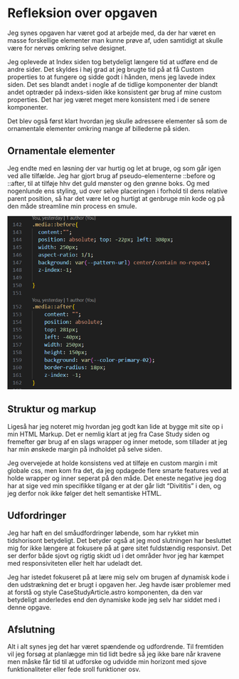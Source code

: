 # Refleksion over opgaven

Jeg synes opgaven har været god at arbejde med, da der har været en masse forskellige elementer man kunne prøve af, uden samtidigt at skulle være for nervøs omkring selve designet.

Jeg oplevede at Index siden tog betydeligt længere tid at udføre end de andre sider.
Det skyldes i høj grad at jeg brugte tid på at få Custom properties to at fungere og sidde godt i hånden, mens jeg lavede index siden.
Det ses blandt andet i nogle af de tidlige komponenter der blandt andet optræder på indexs-siden ikke konsistent gør brug af mine custom properties.
Det har jeg været meget mere konsistent med i de senere komponenter.

Det blev også først klart hvordan jeg skulle adressere elementer så som de ornamentale elementer omkring mange af billederne på siden.

## Ornamentale elementer

Jeg endte med en løsning der var hurtig og let at bruge, og som går igen ved alle tilfælde.
Jeg har gjort brug af pseudo-elementerne ::before og ::after, til at tilføje hhv det guld mønster og den grønne boks.
Og med nogenlunde ens styling, ud over selve placeringen i forhold til dens relative parent position, så har det være let og hurtigt at genbruge min kode og på den måde streamline min process en smule.

![Screenshot af mit projekt](assets/pic.png)

## Struktur og markup

Ligeså har jeg noteret mig hvordan jeg godt kan lide at bygge mit site op i min HTML Markup.
Det er nemlig klart at jeg fra Case Study siden og fremefter gør brug af en slags wrapper og inner metode, som tillader at jeg har min ønskede margin på indholdet på selve siden.

Jeg overvejede at holde konsistens ved at tilføje en custom margin i mit globale css, men kom fra det, da jeg opdagede flere smarte features ved at holde wrapper og inner seperat på den måde.
Det eneste negative jeg dog har at sige ved min specifikke tilgang er at der går lidt “Divititis” i den, og jeg derfor nok ikke følger det helt semantiske HTML.

## Udfordringer

Jeg har haft en del småudfordringer løbende, som har rykket min tidshorisont betydeligt.
Det betyder også at jeg mod slutningen har besluttet mig for ikke længere at fokusere på at gøre sitet fuldstændig responsivt.
Det ser derfor både sjovt og rigtig skidt ud i det områder hvor jeg har kæmpet med responsiviteten eller helt har udeladt det.

Jeg har istedet fokuseret på at lære mig selv om brugen af dynamisk kode i den udstrækning det er brugt i opgaven her.
Jeg havde især problemer med at forstå og style CaseStudyArticle.astro komponenten, da den var betydeligt anderledes end den dynamiske kode jeg selv har siddet med i denne opgave.

## Afslutning

Alt i alt synes jeg det har været spændende og udfordrende.
Til fremtiden vil jeg forsøg at planlægge min tid lidt bedre så jeg ikke bare når kravene men måske får tid til at udforske og udvidde min horizont med sjove funktionaliteter eller fede sroll funktioner osv.
